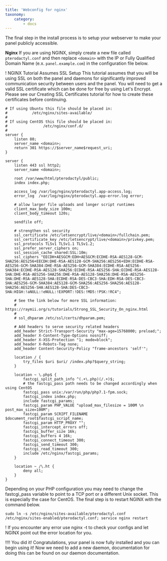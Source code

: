 ```yaml
---
title: 'Webconfig for nginx'
taxonomy:
    category:
        - docs
---
```


The final step in the install process is to setup your webserver to make your panel publicly accessible.

**Nginx**
If you are using NGINX, simply create a new file called `pterodactyl.conf` and then replace `<domain>` with the IP or Fully Qualified Domain Name (e.x. `panel.example.com`) in the configuration file below.

! NGINX Tutorial Assumes SSL Setup
This tutorial assumes that you will be using SSL on both the panel and daemons for significantly improved communication security between users and the panel. You will need to get a valid SSL certificate which can be done for free by using Let's Encrypt. Please see our Creating SSL Certificates tutorial for how to create these certificates before continuing.

```
# If using Ubuntu this file should be placed in:
# 			/etc/nginx/sites-available/
#
# If using CentOS this file should be placed in:
#				 /etc/nginx/conf.d/
#
server {
    listen 80;
    server_name <domain>;
    return 301 https://$server_name$request_uri;
}

server {
    listen 443 ssl http2;
    server_name <domain>;

    root /var/www/html/pterodactyl/public;
    index index.php;

    access_log /var/log/nginx/pterodactyl.app-access.log;
    error_log  /var/log/nginx/pterodactyl.app-error.log error;

    # allow larger file uploads and longer script runtimes
    client_max_body_size 100m;
    client_body_timeout 120s;
    
    sendfile off;

    # strengthen ssl security
    ssl_certificate /etc/letsencrypt/live/<domain>/fullchain.pem;
    ssl_certificate_key /etc/letsencrypt/live/<domain>/privkey.pem;
    ssl_protocols TLSv1 TLSv1.1 TLSv1.2;
    ssl_prefer_server_ciphers on;
    ssl_session_cache shared:SSL:10m;
    ssl_ciphers "EECDH+AESGCM:EDH+AESGCM:ECDHE-RSA-AES128-GCM-SHA256:AES256+EECDH:DHE-RSA-AES128-GCM-SHA256:AES256+EDH:ECDHE-RSA-AES256-GCM-SHA384:DHE-RSA-AES256-GCM-SHA384:ECDHE-RSA-AES256-SHA384:ECDHE-RSA-AES128-SHA256:ECDHE-RSA-AES256-SHA:ECDHE-RSA-AES128-SHA:DHE-RSA-AES256-SHA256:DHE-RSA-AES128-SHA256:DHE-RSA-AES256-SHA:DHE-RSA-AES128-SHA:ECDHE-RSA-DES-CBC3-SHA:EDH-RSA-DES-CBC3-SHA:AES256-GCM-SHA384:AES128-GCM-SHA256:AES256-SHA256:AES128-SHA256:AES256-SHA:AES128-SHA:DES-CBC3-SHA:HIGH:!aNULL:!eNULL:!EXPORT:!DES:!MD5:!PSK:!RC4";
    
    # See the link below for more SSL information:
    #     https://raymii.org/s/tutorials/Strong_SSL_Security_On_nginx.html
    #
    # ssl_dhparam /etc/ssl/certs/dhparam.pem;

    # Add headers to serve security related headers
    add_header Strict-Transport-Security "max-age=15768000; preload;";
    add_header X-Content-Type-Options nosniff;
    add_header X-XSS-Protection "1; mode=block";
    add_header X-Robots-Tag none;
    add_header Content-Security-Policy "frame-ancestors 'self'";

    location / {
        try_files $uri $uri/ /index.php?$query_string;
    }

    location ~ \.php$ {
        fastcgi_split_path_info ^(.+\.php)(/.+)$;
        # the fastcgi_pass path needs to be changed accordingly when using CentOS
        fastcgi_pass unix:/var/run/php/php7.1-fpm.sock;
        fastcgi_index index.php;
        include fastcgi_params;
        fastcgi_param PHP_VALUE "upload_max_filesize = 100M \n post_max_size=100M";
        fastcgi_param SCRIPT_FILENAME $document_root$fastcgi_script_name;
        fastcgi_param HTTP_PROXY "";
        fastcgi_intercept_errors off;
        fastcgi_buffer_size 16k;
        fastcgi_buffers 4 16k;
        fastcgi_connect_timeout 300;
        fastcgi_send_timeout 300;
        fastcgi_read_timeout 300;
        include /etc/nginx/fastcgi_params;
    }

    location ~ /\.ht {
        deny all;
    }
}
```

Depending on your PHP configuration you may need to change the fastcgi_pass variable to point to a TCP port or a different Unix socket. This is especially the case for CentOS.
The final step is to restart NGINX with the command below.

```
sudo ln -s /etc/nginx/sites-available/pterodactyl.conf /etc/nginx/sites-enabled/pterodactyl.conf; service nginx restart
```

! If you encounter any error use nginx -t to check your configs and let NGINX point out the error location for you.

!!!! You did it!
Congratulations, your panel is now fully installed and you can begin using it!
Now we need to add a new daemon, documentation for doing this can be found on our daemon documentation.